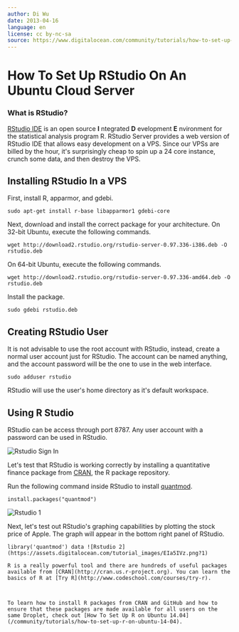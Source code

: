 ```yaml
---
author: Di Wu
date: 2013-04-16
language: en
license: cc by-nc-sa
source: https://www.digitalocean.com/community/tutorials/how-to-set-up-rstudio-on-an-ubuntu-cloud-server
---
```


# How To Set Up RStudio On An Ubuntu Cloud Server

### What is RStudio?

[RStudio IDE](http://www.rstudio.com/ide) is an open source **I** ntegrated **D** evelopment **E** nvironment for the statistical analysis program R. RStudio Server provides a web version of RStudio IDE that allows easy development on a VPS. Since our VPSs are billed by the hour, it's surprisingly cheap to spin up a 24 core instance, crunch some data, and then destroy the VPS.

## Installing RStudio In a VPS

First, install R, apparmor, and gdebi.

    sudo apt-get install r-base libapparmor1 gdebi-core

Next, download and install the correct package for your architecture. On 32-bit Ubuntu, execute the following commands.

    wget http://download2.rstudio.org/rstudio-server-0.97.336-i386.deb -O rstudio.deb

On 64-bit Ubuntu, execute the following commands.

    wget http://download2.rstudio.org/rstudio-server-0.97.336-amd64.deb -O rstudio.deb

Install the package.

    sudo gdebi rstudio.deb

## Creating RStudio User

It is not advisable to use the root account with RStudio, instead, create a normal user account just for RStudio. The account can be named anything, and the account password will be the one to use in the web interface.

    sudo adduser rstudio

RStudio will use the user's home directory as it's default workspace.

## Using R Studio

RStudio can be access through port 8787. Any user account with a password can be used in RStudio.

 ![Rstudio Sign In](https://assets.digitalocean.com/tutorial_images/kobMKpU.png)

Let's test that RStudio is working correctly by installing a quantitative finance package from [CRAN](http://cran.us.r-project.org), the R package repository.

Run the following command inside RStudio to install [quantmod](http://www.quantmod.com).

    install.packages("quantmod")

 ![Rstudio 1](https://assets.digitalocean.com/tutorial_images/KyPVGkq.png)

Next, let's test out RStudio's graphing capabilities by plotting the stock price of Apple. The graph will appear in the bottom right panel of RStudio.

    library('quantmod') data ![Rstudio 2](https://assets.digitalocean.com/tutorial_images/EIa5IVz.png?1)
    
    R is a really powerful tool and there are hundreds of useful packages available from [CRAN](http://cran.us.r-project.org). You can learn the basics of R at [Try R](http://www.codeschool.com/courses/try-r).
    
    
    
    To learn how to install R packages from CRAN and GitHub and how to ensure that these packages are made available for all users on the same Droplet, check out [How To Set Up R on Ubuntu 14.04](/community/tutorials/how-to-set-up-r-on-ubuntu-14-04).
    
